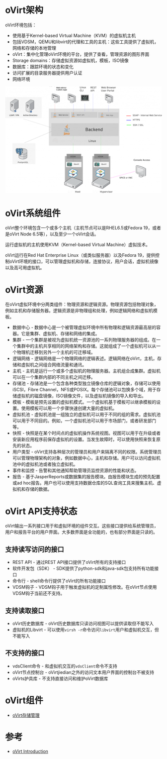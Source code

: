 # oVirt架构

oVirt环境包括：

* 使用基于Kernel-based Virtual Machine（KVM）的虚拟机主机
* 包括VDSM，QEMU和libvirt的代理和工具的主机：这些工具提供了虚拟机，网络和存储的本地管理
* oVirt：集中化管理oVirt环境的平台，提供了查看，管理资源的图形界面
* Storage domains：存储虚拟资源如虚拟机，模板，ISO镜像
* 数据库：跟踪环境的状态和变化
* 访问扩展的目录服务器提供用户认证
* 网络环境

![oVirt架构](/img/iaas/ovirt/ovirt_arch.png)

# oVirt系统组件

oVirt整个环境包含一个或多个主机（主机节点可以是RHEL6.5或Fedora 19，或者是oVirt Node 6.5等），以及至少一个oVirt会话。

运行虚拟机的主机使用KVM（Kernel-based Virtual Machine）虚拟技术。

oVirt运行在Red Hat Enterprise Linux（或类似服务器）以及Fedora 19，提供控制oVirt环境的接口，可以管理虚拟机和存储，连接协议，用户会话，虚拟机镜像以及高可用虚拟机。

# oVirt资源

在oVirt虚拟环境中分两类组件：物理资源和逻辑资源。物理资源包括物理对象，例如主机和存储服务器。逻辑资源是非物理组和处理，例如逻辑网络和虚拟机模板。

* 数据中心 - 数据中心是一个被管理虚拟环境中所有物理和逻辑资源最高层的容器。它是集群、虚拟机、存储和网络的集成。
* 集群 - 一个集群是被视为虚拟机统一资源池的一系列物理服务器的组成。在一个集群中的主机共享相同的网络架构和存储。这就组成了一个虚拟机可以从一个物理机迁移到另外一个主机的可迁移域。
* 逻辑网络 - 逻辑网络是一个物理网络的逻辑表述。逻辑网络在oVirt，主机，存储和虚拟机之间组合网络流量和通讯。
* 主机 - 主机是运行一个或多个虚拟机的物理服务器。主机组合成集群。虚拟机可以在一个集群内部的不同主机之间迁移。
* 存储池 - 存储池是一个包含各种类型独立镜像仓库的逻辑对象，存储可以使用iSCSI，Fibre Channel，NFS或POSIX。每个存储池可以包换多个域，用于存储虚拟机的磁盘镜像，ISO镜像文件，以及虚拟机镜像的导入和导出。
* 模板 - 模板是预先设置的虚拟机模式。一个虚拟机基于模板可以继承模板的设置。使用模板可以用一个步骤快速创建大量的虚拟机。
* 虚拟机池 - 虚拟机池是一组独立的虚拟机可以用于不同的组的需求。虚拟机池可以用于不同目的。例如，一个虚拟机池可以用于市场部门，或者研发部门等。
* 快照 - 快照是在某个时间点的虚拟机操作系统视图。视图可以用于在升级或者安装新应用程序前保存虚拟机的设置。当发生故障时，可以使用快照来恢复原先的状态。
* 用户类型 - oVirt支持各种层次的管理员和用户来隔离不同的权限。系统管理员可以管理物理架构的对象，例如数据中心，主机和存储。用户可以访问虚拟机池中的虚拟机池或者独立虚拟机。
* 事件和监控 - 告警和其他通知帮助管理员监控资源的性能和状态。
* 报告 - 基于JasperReports或数据集的报告模块。由报告模块生成的预先配置或ad hoc报告。用户也可以使用支持数据仓库的SQL查询工具来搜集主机、虚拟机和存储的数据。

# oVirt API支持状态

oVirt输出一系列接口用于和虚拟环境的组件交互。这些接口提供给系统管理员，用户和报告平台的用户界面。大多数界面是全功能的，也有部分界面是只读的。

## 支持读写访问的接口

* REST API - 通过REST API接口提供了oVirt所有的支持接口
* 软件开发包（SDK） - SDK提供了python-sdk和java-sdk包支持所有功能接口
* 命令行 - shell命令行提供了oVirt的所有功能接口
* VDSM钩子 - VDSM钩子用于触发虚拟机的定制属性修改。在oVirt节点使用VDSM钩子当前还不支持。

## 支持读取接口

* oVirt历史数据库 - oVirt历史数据库只读访问视图可以提供读取但不能写入
* 虚拟机的Libvirt - 可以使用`virsh -r`命令访问`libvirt`用户和虚拟机交互，但不能写入

## 不支持的接口

* vdsClient命令 - 和虚拟机交互的`vdsClient`命令不支持
* oVirt节点控制台 - oVirtjiedian之外的访问文本用户界面的控制台不被支持
* oVirts护具库 - 不支持直接访问和维护oVirt数据库

# oVirt组件

* [oVirt存储管理](ovirt_storage.md)

# 参考

* [oVirt Introduction](http://www.ovirt.org/OVirt_Administration_Guide#Introduction)